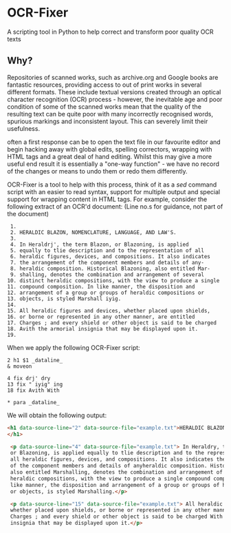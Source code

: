 # OCR-Fixer
A scripting tool in Python to help correct and transform poor quality OCR texts 

## Why?

Repositories of scanned works, such as archive.org and Google books are fantastic resources, providing access to out of
print works in several different formats.  These include textual versions created through an optical character recognition 
(OCR) process -  however, the inevitable age and poor condition of some of the scanned works mean that the quality of the resulting text
can be quite poor with many incorrectly recognised words,  spurious markings and inconsistent layout. This can severely limit
their usefulness.

 often a first response can be to open the text file in our favourite editor and begin hacking away with global edits,
 spelling correctors, wrapping with HTML tags and a great deal of hand editing. Whilst this may give a more useful end
 result it is essentially a "one-way function" - we have no record of the changes or means to undo them or redo them
 differently.

OCR-Fixer is a tool to help with this process, think of it as a *sed* command script with an easier to read syntax,
support for multiple output and special support for wrapping content in HTML tags. For example, consider the following
extract of an OCR'd document: (Line no.s for guidance, not part of the document)

```
 1.
 2. HERALDIC BLAZON, NOMENCLATURE, LANGUAGE, AND LAW'S. 
 3.
 4. In Heraldrj', the term Blazon, or Blazoning, is applied 
 5. equally to tlie description and to the representation of all 
 6. heraldic figures, devices, and compositions. It also indicates 
 7. the arrangement of the component members and details of any- 
 8. heraldic composition. Historical Blazoning, also entitled Mar- 
 9. shalling, denotes the combination and arrangement of several 
10. distinct heraldic compositions, with the view to produce a single 
11. compound composition. In like manner, the disposition and 
12. arrangement of a group or groups of heraldic compositions or 
13. objects, is styled Marshall iyig. 
14.
15. All heraldic figures and devices, whether placed upon shields, 
16. or borne or represented in any other manner, are entitled 
17. Charges ; and every shield or other object is said to be charged 
18. Avith the armorial insignia that may be displayed upon it. 
19.
```
When we apply the following OCR-Fixer script:
```
2 h1 $1 _dataline_
& moveon

4 fix drj' dry
13 fix " iyig" ing
18 fix Avith With

* para _dataline_
```
We will obtain the following output:
```html
<h1 data-source-line="2" data-source-file="example.txt">HERALDIC BLAZON, NOMENCLATURE, LANGUAGE, AND LAW'S. 
</h1>

 <p data-source-line="4" data-source-file="example.txt"> In Heraldry, the term Blazon,
 or Blazoning, is applied equally to tlie description and to the representation of
 all heraldic figures, devices, and compositions. It also indicates the arrangement
 of the component members and details of anyheraldic composition. Historical Blazoning,
 also entitled Marshalling, denotes the combination and arrangement of several distinct
 heraldic compositions, with the view to produce a single compound composition. In
 like manner, the disposition and arrangement of a group or groups of heraldic compositions
 or objects, is styled Marshalling.</p>

 <p data-source-line="15" data-source-file="example.txt"> All heraldic figures and devices,
 whether placed upon shields, or borne or represented in any other manner, are entitled
 Charges ; and every shield or other object is said to be charged With the armorial
 insignia that may be displayed upon it.</p>
```
